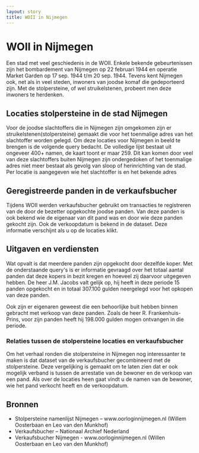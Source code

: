 ```yaml
---
layout: story
title: WOII in Nijmegen
---
```


# WOII in Nijmegen
<p>Een stad met veel geschiedenis in de WOII. Enkele bekende gebeurtenissen zijn het bombardement van Nijmegen op 22 februari 1944 en operatie Market Garden op 17 sep. 1944 t/m 20 sep. 1944.  Tevens kent Nijmegen ook, net als in veel steden, inwoners van joodse komaf die gedeporteerd zijn.  Met de stolpersteine, of wel struikelstenen, probeert men deze inwoners te herdenken. </p>

## Locaties stolpersteine in de stad Nijmegen

<p> Voor de joodse slachtoffers die in Nijmegen zijn omgekomen zijn er struikelstenen(stolpersteine) gemaakt die voor het toenmalige adres van het slachtoffer worden gelegd. Om deze locaties voor Nijmegen in beeld te brengen is de volgende query bedacht. De volledige lijst bestaat uit ongeveer 400+ namen, de kaart toont er maar 259. Dit kan komen door veel van deze slachtoffers buiten Nijmegen zijn ondergedoken of het toenmalige adres niet meer bestaat als gevolg van sloop of herinrichting van de stad.  Per locatie is aangegeven wie het slachtoffer is en het bekende adres</p>

<query data-config-ref="https://data.pldn.nl/GeoDataWizard/-/queries/Query-Stolpersteine/">
</query>


## Geregistreerde panden in de verkaufsbucher

<p>Tijdens WOII werden verkaufsbucher gebruikt om transacties te registreren van de door de bezetter opgekochte joodse panden. Van deze panden is ook bekend wie de eigenaar van dit pand was en door wie deze panden gekocht zijn. Ook de verkoopdatum is bekend in de dataset. Deze informatie verschijnt als u op de locaties klikt. </p>

<query data-config-ref="https://data.pldn.nl/GeoDataWizard/-/queries/VerkaufsbucherNijmegen/">
</query>


## Uitgaven en verdiensten

<p>Wat opvalt is dat meerdere panden zijn opgekocht door dezelfde koper. Met de onderstaande query's is er informatie gevraagd over het totaal aantal panden dat deze kopers in bezit kregen en hoeveel zij daarvoor uitgegeven hebben. De heer J.M. Jacobs valt gelijk op, hij heeft in deze periode 15 panden opgekocht en in totaal 307.100 gulden neergelegd voor het opkopen van deze panden. 

<query data-config-ref="https://data.pldn.nl/GeoDataWizard/-/queries/aantalpandenopgekocht/">
</query>

<query data-config-ref="https://data.pldn.nl/GeoDataWizard/-/queries/besteedgeld/">
</query>

Ook zijn er eigenaren geweest die een behoorlijke buit hebben binnen gebracht met verkoop van deze panden. Zoals de heer R. Frankenhuis-Prins, voor zijn panden heeft hij 198.000 gulden mogen ontvangen in die periode. 

<query data-config-ref="https://data.pldn.nl/GeoDataWizard/-/queries/verdiendaanverkoop/">
</query>

### Relaties tussen de stolpersteine locaties en verkaufsbucher

<p>Om het verhaal ronden die stolpersteine in Nijmegen nog interessanter te maken is dat dataset van de verkaufsbucher gecombineerd met de stolpersteine. Deze vergelijking is gemaakt om te laten zien dat er ook mogelijk verband is tussen de arrestatie van de bewoner en de verkoop van een pand. Als over de locaties heen gaat vindt u de namen van de bewoner, wie het pand verkocht heeft en de verkoopdatum.  </p>

<query data-config-ref="https://data.pldn.nl/GeoDataWizard/-/queries/LocatiesStolpersteinePanden/">
</query>


## Bronnen
<ul>
<li>Stolpersteine namenlijst Nijmegen – www.oorloginnijmegen.nl (Willem Oosterbaan en Leo van den Munkhof)</li>
<li>Verkaufsbucher – Nationaal Archief Nederland</li>
<li>Verkaufsbucher Nijmegen - www.oorloginnijmegen.nl (Willen Oosterbaan en Leo van den Munkhof)
</ul>


